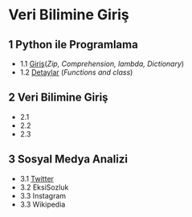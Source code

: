# Veri Bilimine Giriş


## 1 Python ile Programlama
 - 1.1 [Giriş](https://nbviewer.jupyter.org/github/uzay00/KaVe-Egitim/blob/master/VeriBilimineGiris/1a%20-%20Python%20ile%20Programlamaya%20Giriş.ipynb)(_Zip, Comprehension, lambda, Dictionary_)
 - 1.2 [Detaylar](https://nbviewer.jupyter.org/github/uzay00/KaVe-Egitim/blob/master/VeriBilimineGiris/1b%20-%20Very%20First%20Lecture%20%20-%20Python%20Programming.ipynb) (_Functions and class_)

## 2 Veri Bilimine Giriş
 - 2.1
 - 2.2
 - 2.3 

## 3 Sosyal Medya Analizi
 - 3.1 [Twitter](https://nbviewer.jupyter.org/github/uzay00/KaVe-Egitim/blob/master/VeriBilimineGiris/4%20-%20Twitter%20Verisini%20inceleme.ipynb)
 - 3.2 EksiSozluk
 - 3.3 Instagram
 - 3.3 Wikipedia
